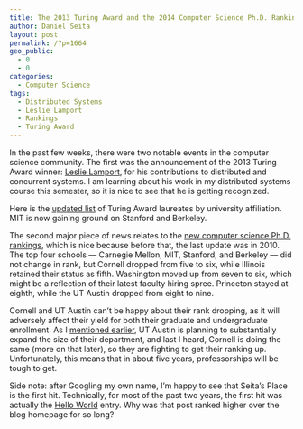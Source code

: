 ```yaml
---
title: The 2013 Turing Award and the 2014 Computer Science Ph.D. Rankings
author: Daniel Seita
layout: post
permalink: /?p=1664
geo_public:
  - 0
  - 0
categories:
  - Computer Science
tags:
  - Distributed Systems
  - Leslie Lamport
  - Rankings
  - Turing Award
---
```

In the past few weeks, there were two notable events in the computer science community. The first was the announcement of the 2013 Turing Award winner: [Leslie Lamport][1], for his contributions to distributed and concurrent systems. I am learning about his work in my distributed systems course this semester, so it is nice to see that he is getting recognized.

Here is the [updated list][2] of Turing Award laureates by university affiliation. MIT is now gaining ground on Stanford and Berkeley.

The second major piece of news relates to the [new computer science Ph.D. rankings][3], which is nice because before that, the last update was in 2010. The top four schools &#8212; Carnegie Mellon, MIT, Stanford, and Berkeley &#8212; did not change in rank, but Cornell dropped from five to six, while Illinois retained their status as fifth. Washington moved up from seven to six, which might be a reflection of their latest faculty hiring spree. Princeton stayed at eighth, while the UT Austin dropped from eight to nine.

Cornell and UT Austin can&#8217;t be happy about their rank dropping, as it will adversely affect their yield for both their graduate and undergraduate enrollment. As I [mentioned earlier][4], UT Austin is planning to substantially expand the size of their department, and last I heard, Cornell is doing the same (more on that later), so they are fighting to get their ranking up. Unfortunately, this means that in about five years, professorships will be tough to get.

Side note: after Googling my own name, I&#8217;m happy to see that Seita&#8217;s Place is the first hit. Technically, for most of the past two years, the first hit was actually the [Hello World][5] entry. Why was that post ranked higher over the blog homepage for so long?

 [1]: http://amturing.acm.org/award_winners/lamport_1205376.cfm
 [2]: http://en.wikipedia.org/wiki/List_of_Turing_Award_laureates_by_university_affiliation
 [3]: http://grad-schools.usnews.rankingsandreviews.com/best-graduate-schools/top-science-schools/computer-science-rankings
 [4]: http://seitad.wordpress.com/2014/02/22/graduate-school-visit-1-the-university-of-texas-at-austin/
 [5]: http://seitad.wordpress.com/2011/08/02/hello-world/